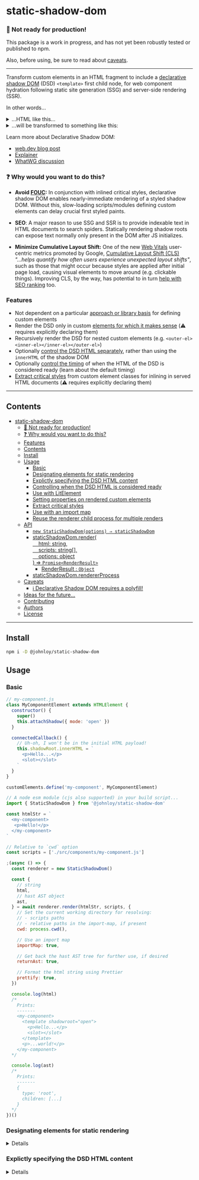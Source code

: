 # static-shadow-dom

### 🚨 Not ready for production!

This package is a work in progress, and has not yet been robustly tested or published to npm.

Also, before using, be sure to read about [caveats](#caveats).

---

Transform custom elements in an HTML fragment to include a [declarative shadow DOM](https://github.com/mfreed7/declarative-shadow-dom/blob/master/README.md) (DSD) `<template>` first child node, for web component hydration following static site generation (SSG) and server-side rendering (SSR).

In other words...

<details>
  <summary>...HTML like this...</summary>
  
  ```html
  <my-tabs>
    <my-tab
      id="tab-1"
      aria-controls="tab-panel-1">Tab 1</my-tab>
    <my-tab
      id="tab-2"
      aria-controls="tab-panel-2" active>Tab 2</my-tab>
    <my-tab
      id="tab-3"
      aria-controls="tab-panel-2" >Tab 3</my-tab>
    <my-tab-panel
      id="tab-panel-1"
      aria-labelledby="tab-1"><p>Tab panel 1</p></my-tab-panel>
    <my-tab-panel
      id="tab-panel-2"
      aria-labelledby="tab-2" active><p>Tab panel 2</p></my-tab-panel>
    <my-tab-panel 
      id="tab-panel-3"
      aria-labelledby="tab-3"><p>Tab panel 3</p></my-tab-panel>
  </my-tabs>
  ```
  
</details>

<details>
  <summary>...will be transformed to something like this:</summary>

```html
<my-tabs>
  <my-tab id="tab-1" aria-controls="tab-panel-1">
    <template shadowroot="open">
      <button role="tab" aria-selected="false" tabindex="-1"><slot></slot></button>
    </template>
    Tab 1
  </my-tab>
  <my-tab id="tab-2" aria-controls="tab-panel-2">
    <template shadowroot="open">
      <button role="tab" aria-selected="true" tabindex="0"><slot></slot></button>
    </template>
    Tab 2
  </my-tab>
  <my-tab id="tab-3" aria-controls="tab-panel-3">
    <template shadowroot="open">
      <button role="tab" aria-selected="false" tabindex="-1"><slot></slot></button>
    </template>
    Tab 3
  </my-tab>
  <my-tab-panel id="tab-panel-1" aria-labelledby="tab-1">
    <template shadowroot="open">
      <div role="tabpanel" aria-selected="false">
        <slot></slot>
      </div>
    </template>
    <p>Tab panel 1</p>
  </my-tab-panel>
  <my-tab-panel id="tab-panel-2" aria-labelledby="tab-2" active>
    <template shadowroot="open">
      <div role="tabpanel" aria-selected="true">
        <slot></slot>
      </div>
    </template>
    <p>Tab panel 2</p>
  </my-tab-panel>
  <my-tab-panel id="tab-panel-3" aria-labelledby="tab-3">
    <template shadowroot="open">
      <div role="tabpanel" aria-selected="false">
        <slot></slot>
      </div>
    </template>
    <p>Tab panel 3</p>
  </my-tab-panel>
</my-tabs>
```

</details>

Learn more about Declarative Shadow DOM:

- [web.dev blog post](https://web.dev/declarative-shadow-dom/)
- [Explainer](https://github.com/mfreed7/declarative-shadow-dom/blob/master/README.md)
- [WhatWG discussion](https://github.com/whatwg/dom/issues/831)

### :question: Why would you want to do this?

- **Avoid [FOUC](https://en.wikipedia.org/wiki/Flash_of_unstyled_content):** In conjunction with inlined critical styles, declarative shadow DOM enables nearly-immediate rendering of a styled shadow DOM. Without this, slow-loading scripts/modules defining custom elements can delay crucial first styled paints.

- **SEO**: A major reason to use SSG and SSR is to provide indexable text in HTML documents to search spiders. Statically rendering shadow roots can expose text normally only present in the DOM after JS initializes.

- **Minimize Cumulative Layout Shift:** One of the new [Web Vitals](https://web.dev/vitals/) user-centric metrics promoted by Google, [Cumulative Layout Shift (CLS)](https://web.dev/cls/) _"...helps quantify how often users experience unexpected layout shifts"_, such as those that might occur because styles are applied after initial page load, causing visual elements to move around (e.g. clickable things). Improving CLS, by the way, has potential to in turn [help with SEO ranking](https://www.searchenginejournal.com/cumulative-layout-shift/) too.

### Features

- Not dependent on a particular [approach or library basis](https://webcomponents.dev/blog/all-the-ways-to-make-a-web-component/) for defining custom elements
- Render the DSD only in custom [elements for which it makes sense](#designating-elements-for-static-rendering) (⚠️ requires explicitly declaring them)
- Recursively render the DSD for nested custom elements (e.g. `<outer-el><inner-el></inner-el></outer-el>`)
- Optionally [control the DSD HTML separately](#explictly-specifying-the-dsd-html-content), rather than using the `innerHTML` of the shadow DOM
- Optionally [control the timing](#controlling-when-the-dsd-html-is-considered-ready) of when the HTML of the DSD is considered ready (learn about the default timing)
- [Extract critical styles](#extract-critical-styles) from custom element classes for inlining in served HTML documents (⚠️ requires explicitly declaring them)

---

## Contents

- [static-shadow-dom](#static-shadow-dom)
    - [🚨 Not ready for production!](#-not-ready-for-production)
    - [:question: Why would you want to do this?](#question-why-would-you-want-to-do-this)
    - [Features](#features)
  - [Contents](#contents)
  - [Install](#install)
  - [Usage](#usage)
    - [Basic](#basic)
    - [Designating elements for static rendering](#designating-elements-for-static-rendering)
    - [Explictly specifying the DSD HTML content](#explictly-specifying-the-dsd-html-content)
    - [Controlling when the DSD HTML is considered ready](#controlling-when-the-dsd-html-is-considered-ready)
    - [Use with LitElement](#use-with-litelement)
    - [Setting properties on rendered custom elements](#setting-properties-on-rendered-custom-elements)
    - [Extract critical styles](#extract-critical-styles)
    - [Use with an import map](#use-with-an-import-map)
    - [Reuse the renderer child process for multiple renders](#reuse-the-renderer-child-process-for-multiple-renders)
  - [API](#api)
    - [`new StaticShadowDom(options) ⇒ staticShadowDom`](#new-staticshadowdomoptions--staticshadowdom)
    - [staticShadowDom.render(<br>&nbsp;&nbsp;&nbsp;&nbsp;html: string,<br>&nbsp;&nbsp;&nbsp;&nbsp;scripts: string[],<br>&nbsp;&nbsp;&nbsp;&nbsp;options: object<br>) ⇒ `Promise<RenderResult>`](#staticshadowdomrenderhtml-stringscripts-stringoptions-object--promiserenderresult)
      - [RenderResult : `Object`](#renderresult--object)
    - [staticShadowDom.rendererProcess](#staticshadowdomrendererprocess)
  - [Caveats](#caveats)
    - [:information_source: Declarative Shadow DOM requires a polyfill!](#information_source-declarative-shadow-dom-requires-a-polyfill)
  - [Ideas for the future…](#ideas-for-the-future)
  - [Contributing](#contributing)
  - [Authors](#authors)
  - [License](#license)

---

## Install

```sh
npm i -D @johnloy/static-shadow-dom
```

## Usage

### Basic

```javascript
// my-component.js
class MyComponentElement extends HTMLElement {
  constructor() {
    super()
    this.attachShadow({ mode: 'open' })
  }

  connectedCallback() {
    // Uh-oh, I won't be in the initial HTML payload!
    this.shadowRoot.innerHTML = `
      <p>Hello...</p>
      <slot></slot>
    `
  }
}

customElements.define('my-component', MyComponentElement)
```

```javascript
// A node esm module (cjs also supported) in your build script...
import { StaticShadowDom } from '@johnloy/static-shadow-dom'

const htmlStr = `
  <my-component>
   <p>Hello!</p> 
  </my-component>
`

// Relative to `cwd` option
const scripts = ['./src/components/my-component.js']

;(async () => {
  const renderer = new StaticShadowDom()

  const {
    // string
    html,
    // hast AST object
    ast,
  } = await renderer.render(htmlStr, scripts, {
    // Set the current working directory for resolving:
    // - scripts paths
    // - relative paths in the import-map, if present
    cwd: process.cwd(),

    // Use an import map
    importMap: true,

    // Get back the hast AST tree for further use, if desired
    returnAst: true,

    // Format the html string using Prettier
    prettify: true,
  })

  console.log(html)
  /*
    Prints:
    -------
    <my-component>
      <template shadowroot="open">
        <p>Hello...</p>
        <slot></slot> 
      </template>
      <p>...world!</p> 
    </my-component>
  */

  console.log(ast)
  /*
    Prints:
    -------
    {
      type: 'root',
      children: [...]
    }
  */
})()
```

### Designating elements for static rendering
<details>
  <summary>Details</summary>

  Rendering a declarative shadow DOM doesn't necessarily make sense for every custom element. For example, the light DOM of some custom elements might suffice for the purposes of first paint critical styles and/or SEO. Some custom elements might also not even have a visual aspect.

  Consequently, you need to explicitly opt into static rendering of the DSD when using `static-shadow-dom`.

  By default, any custom element in the provided HTML source having a `static` or `ssr` boolean attribute will be transformed to include the DSD. This applies as well to custom elements nested in the shadow DOM of top-level `static` elements, and recursively down through DOM descendants.

  In cases where an attribute named `static` or `ssr` is already used by a custom element and would conflict with `static-shadow-dom`, you can specificy alternative attribute names via the `optInAttribute` [render option](#options).

  ```html
  <not-rendered></not-rendered> <is-rendered static></is-rendered>
  ```

  Additionally, you can supply a list of custom element names, via the `elements` [render option](#options), whose DSD should be rendered. This might be useful in cases where you don't directly control the definition of the custom element.

  ```javascript
  ;(async () => {
    const renderer = new StaticShadowDom()

    const { html } = await renderer.render(html, scripts, {
      // Using https://shoelace.style/components/dropdown
      elements: ['sl-dropdown', 'sl-button', 'sl-menu', 'sl-menu-item', 'sl-menu-divider'],
    })
  })()
  ```
</details>


### Explictly specifying the DSD HTML content

<details>
  <summary>Details</summary>
  In some cases, a complex loading skeleton for example, you might want the DSD to render a UI distinct enough from the normal UI produced by the shadow DOM that it makes sense to supply the DSD HTML separately. To do this, define a `renderStatic` static method on the custom element class. The string returned from this will be directly used as the `innerHTML` of the DSD `<template>` for the element.

  ```javascript
  class MyElement extends HTMLElement {
    static renderStatic() {
      return `
        <div class="loading-skeleton">
          <div class="item"></div>
          <div class="item"></div>
          <div class="item"></div>
          <div class="item"></div>
        </div
      `
    }
  }
  ```

  A static method is used, as this allows relatively easy augmentation of existing custom element definitions, for examples those from vendor libraries. Just assign the `renderStatic` method as an _own_ property of the element constructor class.

  ```javascript
  // FancyVendorElement is imported and defined elsewhere…
  FancyVendorElement.renderStatic = function () {
    return `
      <div class="loading-skeleton">
        <div class="item"></div>
        <div class="item"></div>
        <div class="item"></div>
        <div class="item"></div>
      </div
    `
  }
  ```

  Direct support is provided as well for lit-html templates returning a TemplateResult instance. Support for other similar declarative template libraries, like [jtml](https://www.npmjs.com/package/@github/jtml), [lighterhtml](https://github.com/WebReflection/lighterhtml)/[µhtml](https://www.npmjs.com/package/uhtml), and [FAST Element](https://www.fast.design/docs/fast-element/declaring-templates), might be added as well in the future.

  ```javascript
  import { LitElement, html } from 'lit-element'

  class MyElement extends LitElement {
    static renderStatic() {
      return html`
        <div class="loading-skeleton">
          ${Array(4).fill(html`<div class="item"></div>`)}
        </div
      `
    }
  }
  ```
</details>

### Controlling when the DSD HTML is considered ready

<details>
  <summary>Details</summary>
  By default, the `shadowRoot.innerHTML` or optional `renderStatic()` string is read and used as the DSD contents for a given custom element instance inside a microtask at the beginning of the next turn of the event loop, aka the next "task", following element connection to the DOM. This is to generally align with the render scheduling strategy used by LitElement. In other words, a bit of time is allowed for the `shadowRoot` to be initially populated with a descendant DOM tree.

  If an element extends LitElement, it will have an `updateComplete` property holding a Promise which will additionally be awaited before `shadowRoot.innerHTML` is read. This ensures the async work LitElement does to produce the first render fully completes.

  If an element does not extend LitElement, as long as it has a similar `updateComplete` Promise property, that will be awaited as well.

  For more fine-grained control of timing, supply a `firstRenderReady()` callback function in render options. This function will be invoked with its `this` context set to the element currently being rendered, as well as a single argument also referencing the element itself. In case there are multiple custom elements whose DSDs are being rendered (likely), use normal conditional control flow constructs (e.g. `if/else`, `switch`) within this callback to schedule specific timings.

  This callback should return a promise, which will be awaited like `updateComplete`, but instead of it in cases where an `updateComplete` property exists on the element. If the callback promise resolves to `false`, however, and the element also has an `updateComplete` property, that will still be awaited as a fallback.

  Use this callback to inspect the element for whatever properties or state help determine initial `shadowRoot/renderStatic()` render completion, and then resolve the returned promise on fulfillment of these conditions. For example, an element might take a `src` attribute referencing a file that needs to be fetched and used to produce the first render.

  **Define a custom element requiring special timing:**
  ```javascript
  class ImgSizeElement extends HTMLElement {
    constructor() {
      super()
      this.sizePromise = fetch(this.getAttribute('src')).then((res) =>
        res.headers.get('content-length')
      )
      this.attachShadow({ mode: 'open' })
    }
    connectedCallback() {
      this.sizePromise.then((size) => {
        this.shadowRoot.innerHTML = `<span>${parseInt(size, 10)} Bytes</span>`
      })
    }
  }

  customElements.define('img-size', ImgSizeElement)
  ```

  **Supply a `firstRenderReady()` callback customizing timing:**
  ```javascript
  const htmlSource = `<img-size src="./images/logo.png"></img-size>`
  const scripts = ['../components/img-size.js']

  ;(async () => {
    const renderer = new StaticShadowDom()

    const { html } = await renderer.render(htmlSource, scripts, {
      async firstRenderReady(el) {
        if (el.localName === 'img-size') {
          await el.sizePromise
          await Promise.resolve() // Allow innerHTML to be appended
        }
      },
    })
  })()
  ```
</details>

### Use with LitElement

<details>
  <summary>Details</summary>
  Custom elements extending LitElement render their DSD using `static-shadow-dom` no differently than others, in general, but actually using them in conjunction with DSD in the browser might require special handling.

  LitElement 2.0 automatically attaches a shadowRoot to element instances, which can cause a DOMException when DSD is used for LitElement-based elements in browsers without true support for DSD (those needing a polyfill; all except Chrome with a [feature flag enabled](https://web.dev/declarative-shadow-dom/#detection-support)).

  > Failed to execute 'attachShadow' on 'Element': Shadow root cannot be created on a host which already hosts a shadow tree.

  Browsers with full support for DSD should not raise this exception, in order to maintain backwards compatibility with elements developed prior to the advent of DSD. For other browsers, however, you will need to override LitElement's `createRenderRoot()` instance method definition.

  **Patch the method for all elements extending LitElement:**

  ```javascript
  import { LitElement } from 'lit-element'

  LitElement.prototype.createRenderRoot = function () {
    if (!this.shadowRoot) {
      return this.attachShadow({ mode: 'open' })
    }
    return this.shadowRoot
  }
  ```

  **Use a base element class extending LitElement:**

  ```javascript
  import { LitElement } from 'lit-element'

  class BaseElement extends LitElement {
    createRenderRoot() {
      if (!this.shadowRoot) {
        return this.attachShadow({ mode: 'open' })
      }
      return this.shadowRoot
    }
  }

  class MyElement extends LitElement {
    // No need to override createRenderRoot on a case-by-case basis
  }

  class MyOtherElement extends LitElement {
    // No need to override createRenderRoot on a case-by-case basis
  }
  ```
</details>


### Setting properties on rendered custom elements

<details>
  <summary>Expand</summary>

  Normally, the only way of passing data to custom elements through HTML is declaratively via attributes, and attributes value types are always strings. When performing SSG or SSR, however, it might be convenient to additionally set properties on an element whose values are not just strings. For example, you might want to pass a `props` object, and use that in a way similar to how one might for a React component.

  To do this, supply an `elementProperties()` callback function in render options. This function will be invoked with its `this` context set to the constructor of the element currently being rendered, as well as a single argument also referencing the element constructor. In case there are multiple custom elements whose DSDs are being rendered (likely), use normal conditional control flow constructs (e.g. `if/else`, `switch`) within this callback to set properties appropriate for each.

  This callback _must_ return an object (or `undefined`), the properties of which will be copied to instances of custom elements whose DSDs are to be rendered.

  **Custom element definition:**

  ```javascript
  class MyElement extends HTMLElement {
    // ...
    connectedCallback() {
      // Properties will be set prior to connectedCallback()
      this.shadowRoot.innerHTML = `
        <div>
          ${Array(this.repeat)
            .map(() => `<p>${this.message}</p>`)
            .join('\n')}
        </div>
      `
    }
  }
  ```

  **Providing properties as a data object:**

  ```javascript
  // Below is a super-simplified example. This technique is more appropriate when
  // a complex data structure needs to be used for rendering and it would be
  // cumbersome to pass all the data as attributes.

  // Get this from a database, static site generator, CMS, etc.
  const myElementData = {
    message: 'Luke! Use the platform.',
    repeat: 4,
  }

  ;(async () => {
    const renderer = new StaticShadowDom()

    const { html } = await renderer.render(html, scripts, {
      elementProperties(Ctor) {
        if (Ctor.name === 'MyElement') {
          return myElementData
        }
        return // Other elements get nothin'!!!
      },
    })
  })()
  ```

  **HTML output of `StaticShadowDom#render()`:**

  ```html
  <my-element>
    <template shadowroot="open">
      <div>
        <p>Luke! Use the platform.</p>
        <p>Luke! Use the platform.</p>
        <p>Luke! Use the platform.</p>
        <p>Luke! Use the platform.</p>
      </div>
    </template>
  </my-element>
  <script>
    Object.assign(document.currentScript.previousElementSibling, {
      message: 'Luke! Use the platform.',
      repeat: 4,
    })
  </script>
  ```
</details>

### Extract critical styles

WIP

### Use with an import map

WIP

### Reuse the renderer child process for multiple renders

WIP

## API

<!-- api -->

<a name="StaticShadowDom"></a>

### `new StaticShadowDom(options) ⇒ staticShadowDom`

Spawn a renderer [child process](https://nodejs.org/api/child_process.html), available at [`StaticShadowDom.rendererProcess`](#staticshadowdom_rendererprocess). Throughout its lifetime, across potentially multiple calls to `staticShadowDom.render()`, it will create and re-use a single [jsdom.JSDOM](https://github.com/jsdom/jsdom#customizing-jsdom) instance.

**Arguments**

- `options` — Default options to use for subsequent calls to `render()`. These same options can be specified à la carte when calling `render()` to override defaults.

  <table>
    <thead>
      <tr>
        <th>Name</th>
        <th>Type</th>
        <th>Description</th>
        <th>Default</th>
      </tr>
    </thead>
    <tbody>
      <tr>
        <th>cwd</th>
        <td><pre>string</pre></td>
        <td>Current working directory from which provided script paths should be resolved. Also used as the current location of the import map, if used, for resolving relative paths within.</td>
        <td>
        <a href="https://nodejs.org/api/process.html#process_process_cwd"><pre language="javascript">process.cwd()</pre></a>
        </td>
      </tr>
      <tr>
        <th>importMap</th>
        <td><pre>boolean|string</pre></td>
        <td>The `id` attribute to use for the root jsdom element inside of which rendering occurs. In most cases, the default shouldn't conflict with elements in source HTML for rendering, but overriding.</td>
        <td>`false`</td>
      </tr>
      <tr>
        <td colspan="4">...[render options](#options)</td>
      </tr>
    </tbody>
  </table>

---

### staticShadowDom.render(<br>&nbsp;&nbsp;&nbsp;&nbsp;html: string,<br>&nbsp;&nbsp;&nbsp;&nbsp;scripts: string[],<br>&nbsp;&nbsp;&nbsp;&nbsp;options: object<br>) ⇒ `Promise<RenderResult>`

Transform the given `html` source to include declarative shadow DOM `<template>` first child nodes in each custom element tag to be statically rendered.

The `.innerHTML`/`.content` of that node will by default match the content of the `shadowRoot` DocumentFragment at the time of the next execution of the event loop (aka next task) following the host element's connection to the DOM. This allows sufficient time for synchronous manipulations of `shadowRoot` contents using the `connectedCallback()` element lifecycle method.

If an element to be rendered extends LitElement, or simply has an `updateComplete` property returning a promise, then that promise is awaited before the `shadowRoot` contents are read and injected into the declarative shadow DOM `<template>`.

**Arguments**

- `html` — Default options to use for subsequent calls to `render()`. These same options can be specified à la carte when calling `render()` to override defaults.

- `scripts` — Default options to use for subsequent calls to `render()`. These same options can be specified à la carte when calling `render()` to override defaults.

- <a name="options"></a>`options` — Rendering options.

  <table>
    <thead>
      <tr>
        <th>Name</th>
        <th>Type</th>
        <th>Description</th>
        <th>Default</th>
      </tr>
    </thead>
    <tbody>
      <tr>
        <th>cleanup</th>
        <td><pre>boolean</pre></td>
        <td>The `id` attribute to use for the root jsdom element inside of which rendering occurs. In most cases, the default shouldn't conflict with elements in source HTML for rendering, but overriding.</td>
        <td>`true`</td>
      </tr>
      <tr>
        <th>optInAttribute</th>
        <td><pre>string|string[]</pre></td>
        <td>The `id` attribute to use for the root jsdom element inside of which rendering occurs. In most cases, the default shouldn't conflict with elements in source HTML for rendering, but overriding.</td>
        <td>`static`</td>
      </tr>
      <tr>
        <th>elements</th>
        <td><pre>string[]</pre></td>
        <td>The `id` attribute to use for the root jsdom element inside of which rendering occurs. In most cases, the default shouldn't conflict with elements in source HTML for rendering, but overriding.</td>
        <td>`static`</td>
      </tr>
      <tr>
        <th>firstRenderReady</th>
        <td><pre>(el: HTMLElement) =><br>  Promise<void|boolean></pre></td>
        <td>The `id` attribute to use for the root jsdom element inside of which rendering occurs. In most cases, the default shouldn't conflict with elements in source HTML for rendering, but overriding.</td>
        <td>`static`</td>
      </tr>
      <tr>
        <th>elementProperties</th>
        <td><pre>(ctor: Function) =><br>  object|undefined</pre></td>
        <td>The `id` attribute to use for the root jsdom element inside of which rendering occurs. In most cases, the default shouldn't conflict with elements in source HTML for rendering, but overriding.</td>
        <td>`static`</td>
      </tr>
      <tr>
        <th>returnAst</th>
        <td><pre>boolean</pre></td>
        <td>The `id` attribute to use for the root jsdom element inside of which rendering occurs. In most cases, the default shouldn't conflict with elements in source HTML for rendering, but overriding.</td>
        <td>`false`</td>
      </tr>
      <tr>
        <th>returnStats</th>
        <td><pre>boolean</pre></td>
        <td>The `id` attribute to use for the root jsdom element inside of which rendering occurs. In most cases, the default shouldn't conflict with elements in source HTML for rendering, but overriding.</td>
        <td>`false`</td>
      </tr>
      <tr>
        <th>prettify</th>
        <td><pre>boolean|PrettierConfig</pre></td>
        <td>The `id` attribute to use for the root jsdom element inside of which rendering occurs. In most cases, the default shouldn't conflict with elements in source HTML for rendering, but overriding.</td>
        <td><pre language="javascript">ssd-container</pre></td>
      </tr>
    </tbody>
  </table>

<a name="RenderResult"></a>

#### RenderResult : `Object`

An object containing data about the render result, most importantly the HTML and critical CSS strings.

**Properties**

| Name | Type                | Description                              |
| ---- | ------------------- | ---------------------------------------- |
| html | <code>string</code> | The transformed HTML fragment, as string |

---

<a name="staticshadowdom_rendererprocess"></a>

### staticShadowDom.rendererProcess

The forked Node [child process](https://nodejs.org/api/child_process.html) used for rendering.

---

<!-- /api -->

## Caveats

- In order for ES module imports to work correctly for packages, you (currently) need to either use bare module specifiers and locally install the packages using npm/yarn or use relative url specifiers like `../node_modules/lit-element/lit-element.js` (`.js` extension required)
- YMMV when supplying HTML with a complicated mixture of html-inlined scripts, external scripts, and external ES modules
- This tool depends on [Node.js >= 13 ESM loader hooks](https://nodejs.org/api/esm.html#esm_loaders), which are currently experimental

### :information_source: Declarative Shadow DOM requires a polyfill!

While you can currently enable declarative shadow DOM in Chrome by enabling it using an [experimental web platform feature flag](https://web.dev/declarative-shadow-dom/#detection-support), you'll most likely want to include a polyfill in the HTML of all pages using declarative shadow DOM.

```javascript
// Place before the closing </body> tag
document.querySelectorAll('template[shadowroot]').forEach((template) => {
  const mode = template.getAttribute('shadowroot')
  const shadowRoot = template.parentNode.attachShadow({ mode })
  shadowRoot.appendChild(template.content)
  template.remove()
})
```

## Ideas for the future…

- Support clusters of StaticShadowDom renderer child processes, managed through a resource pool, to enable performant scalable SSR by removing the latency overhead of initializing jsdom

- Explicit support, with test suites, for the most popular custom element definition approaches and base libraries

## Contributing

## Authors

- [John Loy][author]

## License

[MIT][license] © [John Loy][author]

<!-- Definitions -->

[license]: license
[author]: https://github.com/johnloy/
